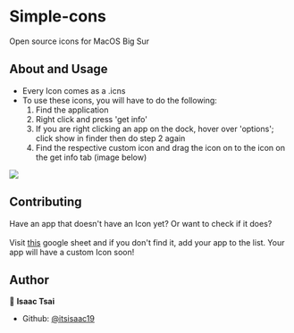 # Simple-cons
Open source icons for MacOS Big Sur
 
## About and Usage
 - Every Icon comes as a .icns
 - To use these icons, you will have to do the following:
   1. Find the application
   2. Right click and press 'get info' 
   3. If you are right clicking an app on the dock, hover over 'options'; click show in finder then do step 2 again
   4. Find the respective custom icon and drag the icon on to the icon on the get info tab (image below)

<img src='https://media.giphy.com/media/qSUMYIj0OuT5JTE7YO/giphy.gif'></img>
## Contributing 
Have an app that doesn't have an Icon yet? Or want to check if it does?
<br><br>
Visit [this](https://docs.google.com/spreadsheets/d/1F7KzCfQ1FQPm14cHs2xfPAA0e4Svf0V3X2hCWuZMRgk/edit?usp=sharing) google sheet and if you don't find it, add your app to the list.
Your app will have a custom Icon soon!

## Author

👤   **Isaac Tsai**

- Github: [@itsisaac19](https://github.com/itsisaac19)
